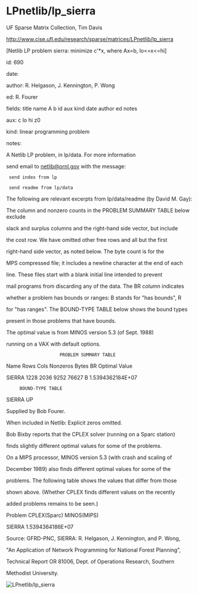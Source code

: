 # LPnetlib/lp_sierra

 UF Sparse Matrix Collection, Tim Davis

 http://www.cise.ufl.edu/research/sparse/matrices/LPnetlib/lp_sierra

 [Netlib LP problem sierra: minimize c'*x, where Ax=b, lo<=x<=hi]

 id: 690

 date: 

 author: R. Helgason, J. Kennington, P. Wong

 ed: R. Fourer

 fields: title name A b id aux kind date author ed notes

 aux: c lo hi z0

 kind: linear programming problem

 notes:

 A Netlib LP problem, in lp/data.  For more information                    

 send email to netlib@ornl.gov with the message:                           

                                                                           

 	 send index from lp                                                      

 	 send readme from lp/data                                                

                                                                           

 The following are relevant excerpts from lp/data/readme (by David M. Gay):

                                                                           

 The column and nonzero counts in the PROBLEM SUMMARY TABLE below exclude  

 slack and surplus columns and the right-hand side vector, but include     

 the cost row.  We have omitted other free rows and all but the first      

 right-hand side vector, as noted below.  The byte count is for the        

 MPS compressed file; it includes a newline character at the end of each   

 line.  These files start with a blank initial line intended to prevent    

 mail programs from discarding any of the data.  The BR column indicates   

 whether a problem has bounds or ranges:  B stands for "has bounds", R     

 for "has ranges".  The BOUND-TYPE TABLE below shows the bound types       

 present in those problems that have bounds.                               

                                                                           

 The optimal value is from MINOS version 5.3 (of Sept. 1988)               

 running on a VAX with default options.                                    

                                                                           

                        PROBLEM SUMMARY TABLE                              

                                                                           

 Name       Rows   Cols   Nonzeros    Bytes  BR      Optimal Value         

 SIERRA     1228   2036     9252      76627  B     1.5394362184E+07        

                                                                           

         BOUND-TYPE TABLE                                                  

 SIERRA     UP                                                             

                                                                           

 Supplied by Bob Fourer.                                                   

 When included in Netlib: Explicit zeros omitted.                          

                                                                           

 Bob Bixby reports that the CPLEX solver (running on a Sparc station)      

 finds slightly different optimal values for some of the problems.         

 On a MIPS processor, MINOS version 5.3 (with crash and scaling of         

 December 1989) also finds different optimal values for some of the        

 problems.  The following table shows the values that differ from those    

 shown above.  (Whether CPLEX finds different values on the recently       

 added problems remains to be seen.)                                       

                                                                           

 Problem        CPLEX(Sparc)          MINOS(MIPS)                          

 SIERRA                            1.5394364186E+07                        

                                                                           

 Source: GFRD-PNC, SIERRA: R. Helgason, J. Kennington, and P. Wong,        

 "An Application of Network Programming for National Forest Planning",     

 Technical Report OR 81006, Dept. of Operations Research, Southern         

 Methodist University.                                                     

                                                                           

![LPnetlib/lp_sierra](http://www2.research.att.com/~yifanhu/GALLERY/GRAPHS/GIF_SMALL/LPnetlib@lp_sierra.gif)
